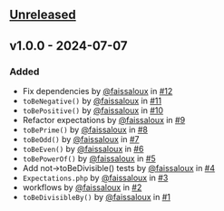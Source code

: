 ## [Unreleased](https://github.com/faissaloux/pest-plugin-math/compare/v1.0.0...main)

## v1.0.0 - 2024-07-07
### Added
* Fix dependencies by [@faissaloux](https://github.com/faissaloux) in [#12](https://github.com/faissaloux/pest-plugin-math/pull/12)
* `toBeNegative()` by [@faissaloux](https://github.com/faissaloux) in [#11](https://github.com/faissaloux/pest-plugin-math/pull/11)
* `toBePositive()` by [@faissaloux](https://github.com/faissaloux) in [#10](https://github.com/faissaloux/pest-plugin-math/pull/10)
* Refactor expectations by [@faissaloux](https://github.com/faissaloux) in [#9](https://github.com/faissaloux/pest-plugin-math/pull/9)
* `toBePrime()` by [@faissaloux](https://github.com/faissaloux) in [#8](https://github.com/faissaloux/pest-plugin-math/pull/8)
* `toBeOdd()` by [@faissaloux](https://github.com/faissaloux) in [#7](https://github.com/faissaloux/pest-plugin-math/pull/7)
* `toBeEven()` by [@faissaloux](https://github.com/faissaloux) in [#6](https://github.com/faissaloux/pest-plugin-math/pull/6)
* `toBePowerOf()` by [@faissaloux](https://github.com/faissaloux) in [#5](https://github.com/faissaloux/pest-plugin-math/pull/5)
* Add not->toBeDivisible() tests by [@faissaloux](https://github.com/faissaloux) in [#4](https://github.com/faissaloux/pest-plugin-math/pull/4)
* `Expectations.php` by [@faissaloux](https://github.com/faissaloux) in [#3](https://github.com/faissaloux/pest-plugin-math/pull/3)
* workflows by [@faissaloux](https://github.com/faissaloux) in [#2](https://github.com/faissaloux/pest-plugin-math/pull/2)
* `toBeDivisibleBy()` by [@faissaloux](https://github.com/faissaloux) in [#1](https://github.com/faissaloux/pest-plugin-math/pull/1)
